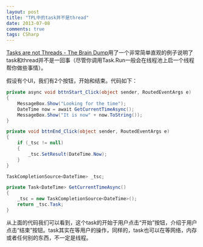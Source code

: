 ```yaml
---
layout: post
title: "TPL中的task并不是thread"
date: 2013-07-08
comments: true
tags: CSharp
---
```

<p><a href="http://blogs.msdn.com/b/benwilli/archive/2013/04/24/tasks-are-not-threads.aspx">Tasks are not Threads - The Brain Dump</a>用了一个非常简单直观的例子说明了task和thread并不是一回事（尽管你调用Task.Run一般会在线程池上启一个线程帮你做些事情）。</p>  <p>假设有个UI，我们有2个按钮，开始和结束。代码如下：</p>  

```c#
private async void bttnStart_Click(object sender, RoutedEventArgs e)
{
    MessageBox.Show("Looking for the time");
    DateTime now = await GetCurrentTimeAsync();
    MessageBox.Show("It is now" + now.ToString());
}

private void bttnEnd_Click(object sender, RoutedEventArgs e)
{
    if (_tsc != null)
    {
        _tsc.SetResult(DateTime.Now);
    }
}

TaskCompletionSource<DateTime> _tsc;

private Task<DateTime> GetCurrentTimeAsync()
{
    _tsc = new TaskCompletionSource<DateTime>();
    return _tsc.Task;
}
```

<p>从上面的代码我们可以看到，这个task的开始于用户点击“开始”按钮，介绍于用户点击“结束”按钮。task其实在等用户的操作，同样的，task也可以在等网络，内存或者任何别的东西，不一定是线程。</p>